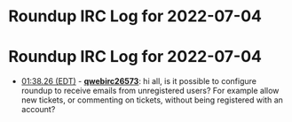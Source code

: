 # Roundup IRC Log for 2022-07-04 #
# Roundup IRC Log for 2022-07-04
* <a href="#01:38.26" id="01:38.26">01:38.26 (EDT)</a> - __[qwebirc26573](https://github.com/qwebirc26573)__: hi all, is it possible to configure roundup to receive emails from unregistered users? For example allow new tickets, or commenting on tickets, without being registered with an account?
